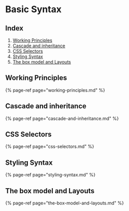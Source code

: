 # Basic Syntax

## Index

1. [Working Principles ](./#working-principles)
2. [Cascade and inheritance ](./#cascade-and-inheritance)
3. [CSS Selectors](./#css-selectors)
4. [Styling Syntax](./#styling-syntax)
5. [The box model and Layouts ](./#the-box-model-and-layouts)

## Working Principles

{% page-ref page="working-principles.md" %}

## Cascade and inheritance

{% page-ref page="cascade-and-inheritance.md" %}

## CSS Selectors

{% page-ref page="css-selectors.md" %}

## Styling Syntax

{% page-ref page="styling-syntax.md" %}

## The box model and Layouts 

{% page-ref page="the-box-model-and-layouts.md" %}

